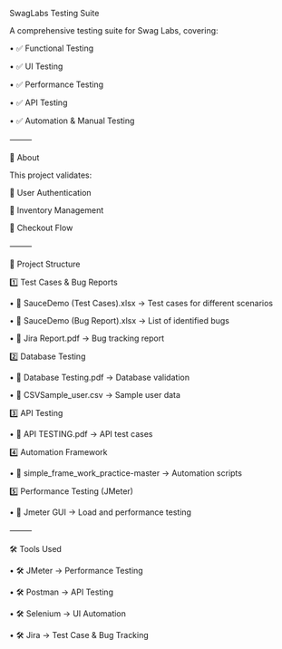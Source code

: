 SwagLabs Testing Suite

A comprehensive testing suite for Swag Labs, covering:

 • ✅ Functional Testing
 
 • ✅ UI Testing
 
 • ✅ Performance Testing

 • ✅ API Testing
 
 • ✅ Automation & Manual Testing

⸻

📌 About

This project validates:

 🔹 User Authentication
 
 🔹 Inventory Management
 
 🔹 Checkout Flow

⸻

📂 Project Structure

1️⃣ Test Cases & Bug Reports

 • 📄 SauceDemo (Test Cases).xlsx → Test cases for different scenarios
 
 • 📄 SauceDemo (Bug Report).xlsx → List of identified bugs
 
 • 📄 Jira Report.pdf → Bug tracking report

2️⃣ Database Testing

 • 📄 Database Testing.pdf → Database validation
 
 • 📄 CSVSample_user.csv → Sample user data

3️⃣ API Testing

 • 📄 API TESTING.pdf → API test cases

4️⃣ Automation Framework

 • 📂 simple_frame_work_practice-master → Automation scripts

5️⃣ Performance Testing (JMeter)

 • 📂 Jmeter GUI → Load and performance testing

⸻

🛠 Tools Used

 • 🛠 JMeter → Performance Testing
 
 • 🛠 Postman → API Testing
 
 • 🛠 Selenium → UI Automation
 
 • 🛠 Jira → Test Case & Bug Tracking
